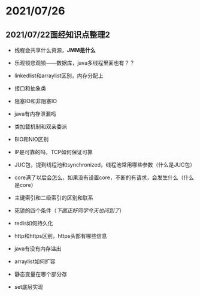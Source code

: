 # 2021/07/26

## 2021/07/22面经知识点整理2  

- 线程会共享什么资源，**JMM是什么**   


- 乐观锁悲观锁——数据库，java多线程里面也有？？   


- linkedlist和arraylist区别，内存分配上  


- 接口和抽象类  


- 阻塞IO和非阻塞IO  


- java有内存泄漏吗  


- 类加载机制和双亲委派  


- BIO和NIO区别  


- IP是可靠的吗，TCP如何保证可靠  


- JUC包，提到线程池和synchronized，线程池常用哪些参数（什么是JUC包）  


- core满了以后会怎么，如果没有设置core，不断的有请求，会发生什么（什么是core）  


- 主键索引和二级索引的区别和联系  


- 死锁的四个条件（*下面正好同学今天也问到了*）  


- redis如何持久化  


- http和https区别，https头部有哪些信息  


- java有没有内存溢出  


- arraylist如何扩容


- 静态变量在哪个部分存


- set底层实现
